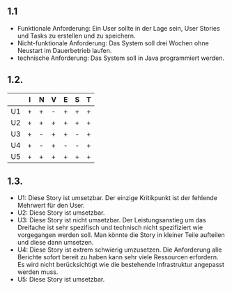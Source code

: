## 1.1 

- Funktionale Anforderung: Ein User sollte in der Lage sein, User Stories und Tasks zu erstellen und zu speichern.
- Nicht-funktionale Anforderung: Das System soll drei Wochen ohne Neustart im Dauerbetrieb laufen. 
- technische Anforderung: Das System soll in Java programmiert werden.

## 1.2.

|    | I | N | V | E | S | T |
|----|---|---|---|---|---|---|
| U1 | + | + | - | + | + | + |
| U2 | + | + | + | + | + | + |
| U3 | + | - | + | + | - | + |
| U4 | + | - | + | - | - | + |
| U5 | + | + | + | + | + | + |

## 1.3.

- U1: Diese Story ist umsetzbar. Der einzige Kritikpunkt ist der fehlende Mehrwert für den User.
- U2: Diese Story ist umsetzbar. 
- U3: Diese Story ist nicht umsetzbar. Der Leistungsanstieg um das Dreifache ist sehr spezifisch und technisch nicht spezifiziert wie vorgegangen werden soll. Man könnte die Story in kleiner Teile aufteilen und diese dann umsetzen.
- U4: Diese Story ist extrem schwierig umzusetzen. Die Anforderung alle Berichte sofort bereit zu haben kann sehr viele Ressourcen erfordern. Es wird nicht berücksichtigt wie die bestehende Infrastruktur angepasst werden muss.
- U5: Diese Story ist umsetzbar.

